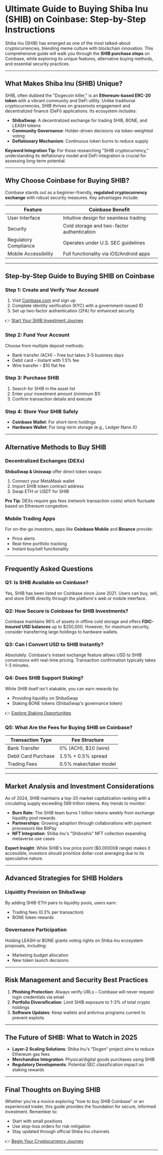 # Ultimate Guide to Buying Shiba Inu (SHIB) on Coinbase: Step-by-Step Instructions  

Shiba Inu (SHIB) has emerged as one of the most talked-about cryptocurrencies, blending meme culture with blockchain innovation. This comprehensive guide will walk you through the **SHIB purchase steps** on Coinbase, while exploring its unique features, alternative buying methods, and essential security practices.  

---

## What Makes Shiba Inu (SHIB) Unique?  

SHIB, often dubbed the "Dogecoin killer," is an **Ethereum-based ERC-20 token** with a vibrant community and DeFi utility. Unlike traditional cryptocurrencies, SHIB thrives on grassroots engagement and decentralized finance (DeFi) applications. Its ecosystem includes:  

- **ShibaSwap**: A decentralized exchange for trading SHIB, BONE, and LEASH tokens  
- **Community Governance**: Holder-driven decisions via token-weighted voting  
- **Deflationary Mechanism**: Continuous token burns to reduce supply  

**Keyword Integration Tip**: For those researching "SHIB cryptocurrency," understanding its deflationary model and DeFi integration is crucial for assessing long-term potential.  

---

## Why Choose Coinbase for Buying SHIB?  

Coinbase stands out as a beginner-friendly, **regulated cryptocurrency exchange** with robust security measures. Key advantages include:  

| Feature                | Coinbase Benefit                          |  
|------------------------|-------------------------------------------|  
| User Interface         | Intuitive design for seamless trading     |  
| Security               | Cold storage and two-factor authentication|  
| Regulatory Compliance  | Operates under U.S. SEC guidelines        |  
| Mobile Accessibility   | Full functionality via iOS/Android apps   |  

---

## Step-by-Step Guide to Buying SHIB on Coinbase  

### Step 1: Create and Verify Your Account  
1. Visit [Coinbase.com](https://bit.ly/okx-bonus) and sign up  
2. Complete identity verification (KYC) with a government-issued ID  
3. Set up two-factor authentication (2FA) for enhanced security  

👉 [Start Your SHIB Investment Journey](https://bit.ly/okx-bonus)  

### Step 2: Fund Your Account  
Choose from multiple deposit methods:  
- Bank transfer (ACH) – Free but takes 3-5 business days  
- Debit card – Instant with 1.5% fee  
- Wire transfer – $10 flat fee  

### Step 3: Purchase SHIB  
1. Search for SHIB in the asset list  
2. Enter your investment amount (minimum $1)  
3. Confirm transaction details and execute  

### Step 4: Store Your SHIB Safely  
- **Coinbase Wallet**: For short-term holdings  
- **Hardware Wallet**: For long-term storage (e.g., Ledger Nano X)  

---

## Alternative Methods to Buy SHIB  

### Decentralized Exchanges (DEXs)  
**ShibaSwap & Uniswap** offer direct token swaps:  
1. Connect your MetaMask wallet  
2. Import SHIB token contract address  
3. Swap ETH or USDT for SHIB  

**Pro Tip**: DEXs require gas fees (network transaction costs) which fluctuate based on Ethereum congestion.  

### Mobile Trading Apps  
For on-the-go investors, apps like **Coinbase Mobile** and **Binance** provide:  
- Price alerts  
- Real-time portfolio tracking  
- Instant buy/sell functionality  

---

## Frequently Asked Questions  

### Q1: Is SHIB Available on Coinbase?  
Yes, SHIB has been listed on Coinbase since June 2021. Users can buy, sell, and store SHIB directly through the platform's web or mobile interface.  

### Q2: How Secure is Coinbase for SHIB Investments?  
Coinbase maintains 98% of assets in offline cold storage and offers **FDIC-insured USD balances** up to $250,000. However, for maximum security, consider transferring large holdings to hardware wallets.  

### Q3: Can I Convert USD to SHIB Instantly?  
Absolutely. Coinbase's instant exchange feature allows USD to SHIB conversions with real-time pricing. Transaction confirmation typically takes 1-3 minutes.  

### Q4: Does SHIB Support Staking?  
While SHIB itself isn't stakable, you can earn rewards by:  
- Providing liquidity on ShibaSwap  
- Staking BONE tokens (ShibaSwap's governance token)  

👉 [Explore Staking Opportunities](https://bit.ly/okx-bonus)  

### Q5: What Are the Fees for Buying SHIB on Coinbase?  
| Transaction Type       | Fee Structure              |  
|------------------------|----------------------------|  
| Bank Transfer          | 0% (ACH), $10 (wire)       |  
| Debit Card Purchase    | 1.5% + 0.5% spread         |  
| Trading Fees           | 0.5% maker/taker model     |  

---

## Market Analysis and Investment Considerations  

As of 2024, SHIB maintains a top-20 market capitalization ranking with a circulating supply exceeding 589 trillion tokens. Key trends to monitor:  
- **Burn Rate**: The SHIB team burns 1 billion tokens weekly from exchange liquidity pool rewards  
- **Partnerships**: Growing adoption through collaborations with payment processors like BitPay  
- **NFT Integration**: Shiba Inu's "Shiboshis" NFT collection expanding metaverse use cases  

**Expert Insight**: While SHIB's low price point ($0.000008 range) makes it accessible, investors should prioritize dollar-cost averaging due to its speculative nature.  

---

## Advanced Strategies for SHIB Holders  

### Liquidity Provision on ShibaSwap  
By adding SHIB-ETH pairs to liquidity pools, users earn:  
- Trading fees (0.3% per transaction)  
- BONE token rewards  

### Governance Participation  
Holding LEASH or BONE grants voting rights on Shiba Inu ecosystem proposals, including:  
- Marketing budget allocation  
- New token launch decisions  

---

## Risk Management and Security Best Practices  

1. **Phishing Protection**: Always verify URLs – Coinbase will never request login credentials via email  
2. **Portfolio Diversification**: Limit SHIB exposure to 1-3% of total crypto holdings  
3. **Software Updates**: Keep wallets and antivirus programs current to prevent exploits  

---

## The Future of SHIB: What to Watch in 2025  

- **Layer-2 Scaling Solutions**: Shiba Inu's "Dogen" project aims to reduce Ethereum gas fees  
- **Merchandise Integration**: Physical/digital goods purchases using SHIB  
- **Regulatory Developments**: Potential SEC classification impact on staking rewards  

---

## Final Thoughts on Buying SHIB  

Whether you're a novice exploring "how to buy SHIB Coinbase" or an experienced trader, this guide provides the foundation for secure, informed investment. Remember to:  
- Start with small positions  
- Use stop-loss orders for risk mitigation  
- Stay updated through official Shiba Inu channels  

👉 [Begin Your Cryptocurrency Journey](https://bit.ly/okx-bonus)  

---  
